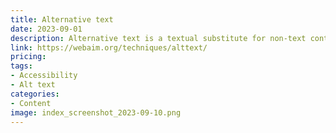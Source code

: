 ```yaml
---
title: Alternative text
date: 2023-09-01
description: Alternative text is a textual substitute for non-text content in web pages. This article is focused on images, but its principles also apply to multimedia and other non-text content.
link: https://webaim.org/techniques/alttext/
pricing: 
tags: 
- Accessibility
- Alt text
categories: 
- Content
image: index_screenshot_2023-09-10.png
---
```

